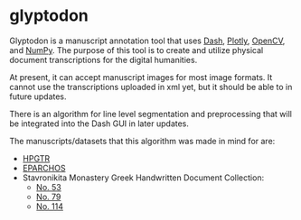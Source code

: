 # glyptodon

Glyptodon is a manuscript annotation tool that uses [Dash](https://dash.plotly.com/), [Plotly](https://plotly.com/python/), [OpenCV](https://opencv.org/), and [NumPy](https://numpy.org/). The purpose of this tool is to create and utilize physical document transcriptions for the digital humanities.

At present, it can accept manuscript images for most image formats. It cannot use the transcriptions uploaded in xml yet, but it should be able to in future updates.

There is an algorithm for line level segmentation and preprocessing that will be integrated into the Dash GUI in later updates.

The manuscripts/datasets that this algorithm was made in mind for are:
- [HPGTR](https://github.com/vivianpl/HPGTR/tree/main)
- [EPARCHOS](https://zenodo.org/records/4095301)
- Stavronikita Monastery Greek Handwritten Document Collection:
    - [No. 53](https://zenodo.org/records/5595669)
    - [No. 79](https://zenodo.org/records/5578136)
    - [No. 114](https://zenodo.org/records/5578251)